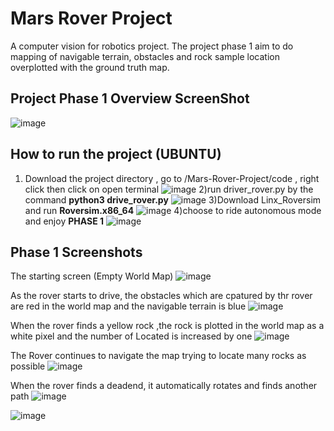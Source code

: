 
# Mars Rover Project 

A computer vision for robotics project. The project phase 1 aim to do mapping of navigable terrain, obstacles and rock sample location overplotted with the ground truth map.

## Project Phase 1 Overview ScreenShot
![image](https://user-images.githubusercontent.com/67200068/206847519-a7869fac-417e-49b2-92f5-219643ddab5c.png)

## How to run the project (UBUNTU)
1) Download the project directory , go to /Mars-Rover-Project/code , right click then click on open terminal
![image](https://user-images.githubusercontent.com/67200068/206851231-72e22e2d-a7e5-47ec-bfca-08f68e0cdc8f.png)
2)run driver_rover.py by the command **python3 drive_rover.py**
![image](https://user-images.githubusercontent.com/67200068/206850761-906ff188-94ca-4a23-837f-9c314067782d.png)
3)Download Linx_Roversim and run **Roversim.x86_64**
![image](https://user-images.githubusercontent.com/67200068/206851001-32f6d9ad-3fa3-4a78-8544-afe706fe095e.png)
4)choose to ride autonomous mode and enjoy **PHASE 1**
![image](https://user-images.githubusercontent.com/67200068/206851302-b2d9a0df-a1af-43ff-93b6-cb554e8723fa.png)



## Phase 1 Screenshots
The starting screen (Empty World Map)
![image](https://user-images.githubusercontent.com/67200068/206852082-b7841096-4c5c-4fcc-b6f7-b9471e5a6676.png)


As the rover starts to drive, the obstacles which are cpatured by thr rover are red in the world map and the navigable terrain is blue
![image](https://user-images.githubusercontent.com/67200068/206852222-7d294be6-ee3a-4197-a36e-85757babd2d9.png)


When the rover finds a yellow rock ,the rock is plotted in the world map as a white pixel and the number of Located is increased by one
![image](https://user-images.githubusercontent.com/67200068/206852275-97067f5f-35ea-4cd6-90cf-bdee3419f8ca.png)


The Rover continues to navigate the map  trying to locate many rocks as possible
![image](https://user-images.githubusercontent.com/67200068/206852311-f5013460-8cc5-49ca-b6d5-a7d91dc14c9e.png)


When the rover finds a deadend, it automatically rotates and finds another path
![image](https://user-images.githubusercontent.com/67200068/206852468-6df57761-8b47-45e5-9f60-d6027cbe622a.png)



![image](https://user-images.githubusercontent.com/67200068/206852542-d3433882-1f11-44c3-9d96-a5ee0c731d37.png)


